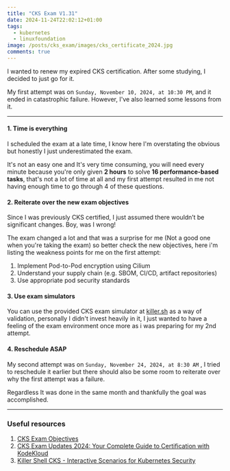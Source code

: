 ```yaml
---
title: "CKS Exam V1.31"
date: 2024-11-24T22:02:12+01:00
tags:
  - kubernetes
  - linuxfoundation
image: /posts/cks_exam/images/cks_certificate_2024.jpg
comments: true
---
```


I wanted to renew my expired CKS certification. After some studying, I decided to just go for it.

My first attempt was on `Sunday, November 10, 2024, at 10:30 PM`, and it ended in catastrophic failure. However, I've also learned some lessons from it.

---

#### 1. Time is everything
I scheduled the exam at a late time, I know here I'm overstating the obvious but honestly I just underestimated the exam.

It's not an easy one and It's very time consuming, you will need every minute because you're only given **2 hours** to solve **16 performance-based tasks**, that's not a lot of time at all and my first attempt resulted in me not having enough time to go through 4 of these questions.

#### 2. Reiterate over the new exam objectives
Since I was previously CKS certified, I just assumed there wouldn’t be significant changes. Boy, was I wrong!

The exam changed a lot and that was a surprise for me (Not a good one when you're taking the exam) so better check the new objectives, here i'm listing the weakness points for me on the first attempt:
  1. Implement Pod-to-Pod encryption using Cilium
  2. Understand your supply chain (e.g. SBOM, CI/CD, artifact repositories)
  3. Use appropriate pod security standards

#### 3. Use exam simulators
You can use the provided CKS exam simulator at [killer.sh](https://killer.sh/dashboard) as a way of validation, personally I didn't invest heavily in it, I just wanted to have a feeling of the exam environment once more as i was preparing for my 2nd attempt.

#### 4. Reschedule ASAP
My second attempt was on `Sunday, November 24, 2024, at 8:30 AM` , I tried to reschedule it earlier but there should also be some room to reiterate over why the first attempt was a failure.

Regardless It was done in the same month and thankfully the goal was accomplished.

---

### Useful resources
1. [CKS Exam Objectives](https://training.linuxfoundation.org/certification/certified-kubernetes-security-specialist/)
2. [CKS Exam Updates 2024: Your Complete Guide to Certification with KodeKloud](https://kodekloud.com/blog/cks-exam-updates-2024-your-complete-guide-to-certification-with-kodekloud/)
3. [Killer Shell CKS - Interactive Scenarios for Kubernetes Security](https://killercoda.com/killer-shell-cks/)
